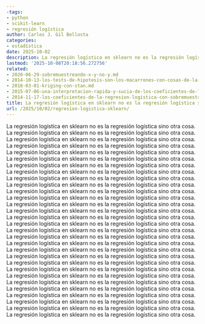 ```yaml
---
-tags:
- python
- scikit-learn
- regresión logística
author: Carlos J. Gil Bellosta
categories:
- estadística
date: 2025-10-02
description: La regresión logística en sklearn no es la regresión logística sino otra cosa.
lastmod: '2025-10-08T20:18:56.272756'
related:
- 2020-06-29-sobremuestreando-x-y-no-y.md
- 2014-10-13-los-tests-de-hipotesis-son-los-macarrones-con-cosas-de-la-nevera.md
- 2018-03-01-kriging-con-stan.md
- 2015-07-06-una-interpretacion-rapida-y-sucia-de-los-coeficientes-de-la-regresion-logistica.md
- 2014-11-17-los-coeficientes-de-la-regresion-logistica-con-sobremuestreo.md
title: La regresión logística en sklearn no es la regresión logística sino otra cosa
url: /2025/10/02/regresion-logistica-sklearn/
---
```


La regresión logística en sklearn no es la regresión logística sino otra cosa. La regresión logística en sklearn no es la regresión logística sino otra cosa. La regresión logística en sklearn no es la regresión logística sino otra cosa. La regresión logística en sklearn no es la regresión logística sino otra cosa. La regresión logística en sklearn no es la regresión logística sino otra cosa. La regresión logística en sklearn no es la regresión logística sino otra cosa. La regresión logística en sklearn no es la regresión logística sino otra cosa. La regresión logística en sklearn no es la regresión logística sino otra cosa. La regresión logística en sklearn no es la regresión logística sino otra cosa. La regresión logística en sklearn no es la regresión logística sino otra cosa. La regresión logística en sklearn no es la regresión logística sino otra cosa. La regresión logística en sklearn no es la regresión logística sino otra cosa. La regresión logística en sklearn no es la regresión logística sino otra cosa. La regresión logística en sklearn no es la regresión logística sino otra cosa. La regresión logística en sklearn no es la regresión logística sino otra cosa. La regresión logística en sklearn no es la regresión logística sino otra cosa. La regresión logística en sklearn no es la regresión logística sino otra cosa. La regresión logística en sklearn no es la regresión logística sino otra cosa. La regresión logística en sklearn no es la regresión logística sino otra cosa. La regresión logística en sklearn no es la regresión logística sino otra cosa. La regresión logística en sklearn no es la regresión logística sino otra cosa. La regresión logística en sklearn no es la regresión logística sino otra cosa. La regresión logística en sklearn no es la regresión logística sino otra cosa. La regresión logística en sklearn no es la regresión logística sino otra cosa. La regresión logística en sklearn no es la regresión logística sino otra cosa. La regresión logística en sklearn no es la regresión logística sino otra cosa. La regresión logística en sklearn no es la regresión logística sino otra cosa. La regresión logística en sklearn no es la regresión logística sino otra cosa. La regresión logística en sklearn no es la regresión logística sino otra cosa. La regresión logística en sklearn no es la regresión logística sino otra cosa.